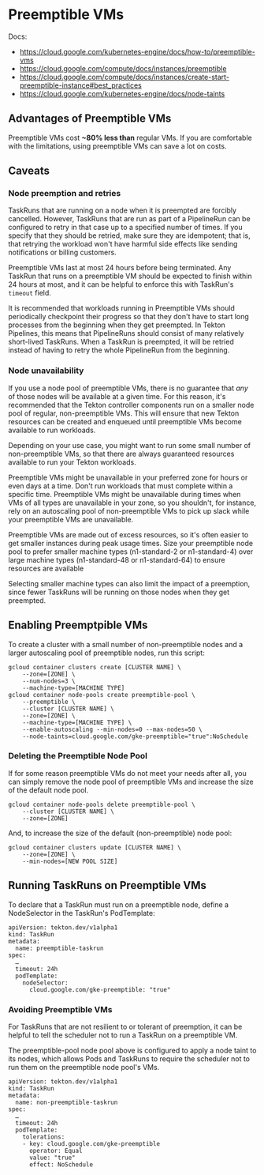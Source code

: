 # Preemptible VMs

Docs:

* https://cloud.google.com/kubernetes-engine/docs/how-to/preemptible-vms
* https://cloud.google.com/compute/docs/instances/preemptible
* https://cloud.google.com/compute/docs/instances/create-start-preemptible-instance#best_practices
* https://cloud.google.com/kubernetes-engine/docs/node-taints

## Advantages of Preemptible VMs

Preemptible VMs cost **~80% less than** regular VMs. If you are comfortable with the limitations, using preemptible VMs can save a lot on costs.

## Caveats

### Node preemption and retries

TaskRuns that are running on a node when it is preempted are forcibly cancelled. However, TaskRuns that are run as part of a PipelineRun can be configured to retry in that case up to a specified number of times. If you specify that they should be retried, make sure they are idempotent; that is, that retrying the workload won't have harmful side effects like sending notifications or billing customers.

Preemptible VMs last at most 24 hours before being terminated. Any TaskRun that runs on a preemptible VM should be expected to finish within 24 hours at most, and it can be helpful to enforce this with TaskRun's `timeout` field.

It is recommended that workloads running in Preemptible VMs should periodically checkpoint their progress so that they don't have to start long processes from the beginning when they get preempted. In Tekton Pipelines, this means that PipelineRuns should consist of many relatively short-lived TaskRuns. When a TaskRun is preempted, it will be retried instead of having to retry the whole PipelineRun from the beginning.

### Node unavailability

If you use a node pool of preemptible VMs, there is no guarantee that _any_ of those nodes will be available at a given time. For this reason, it's recommended that the Tekton controller components run on a smaller node pool of regular, non-preemptible VMs. This will ensure that new Tekton resources can be created and enqueued until preemptible VMs become available to run workloads.

Depending on your use case, you might want to run some small number of non-preemptible VMs, so that there are always guaranteed resources available to run your Tekton workloads.

Preemptible VMs might be unavailable in your preferred zone for hours or even days at a time. Don't run workloads that must complete within a specific time. Preemptible VMs might be unavailable during times when VMs of all types are unavailable in your zone, so you shouldn't, for instance, rely on an autoscaling pool of non-preemptible VMs to pick up slack while your preemptible VMs are unavailable.

Preemptible VMs are made out of excess resources, so it's often easier to get smaller instances during peak usage times. Size your preemptible node pool to prefer smaller machine types (n1-standard-2 or n1-standard-4) over large machine types (n1-standard-48 or n1-standard-64) to ensure resources are available

Selecting smaller machine types can also limit the impact of a preemption, since fewer TaskRuns will be running on those nodes when they get preempted.

## Enabling Preemptpible VMs

To create a cluster with a small number of non-preemptible nodes and a larger autoscaling pool of preemptible nodes, run this script:

```
gcloud container clusters create [CLUSTER NAME] \
    --zone=[ZONE] \
    --num-nodes=3 \
    --machine-type=[MACHINE TYPE]
gcloud container node-pools create preemptible-pool \
    --preemptible \
    --cluster [CLUSTER NAME] \
    --zone=[ZONE] \
    --machine-type=[MACHINE TYPE] \
    --enable-autoscaling --min-nodes=0 --max-nodes=50 \
    --node-taints=cloud.google.com/gke-preemptible="true":NoSchedule
```
    
### Deleting the Preemptible Node Pool

If for some reason preemptible VMs do not meet your needs after all, you can simply remove the node pool of preemptible VMs and increase the size of the default node pool.

```
gcloud container node-pools delete preemptible-pool \
    --cluster [CLUSTER NAME] \
    --zone=[ZONE]
```

And, to increase the size of the default (non-preemptible) node pool:

```
gcloud container clusters update [CLUSTER NAME] \
    --zone=[ZONE] \
    --min-nodes=[NEW POOL SIZE]
```

## Running TaskRuns on Preemptible VMs

To declare that a TaskRun must run on a preemptible node, define a NodeSelector in the TaskRun's PodTemplate:

```
apiVersion: tekton.dev/v1alpha1
kind: TaskRun
metadata:
  name: preemptible-taskrun
spec:
  …
  timeout: 24h
  podTemplate:
    nodeSelector:
      cloud.google.com/gke-preemptible: "true"
```

### Avoiding Preemptible VMs

For TaskRuns that are not resilient to or tolerant of preemption, it can be helpful to tell the scheduler not to run a TaskRun on a preemptible VM.

The preemptible-pool node pool above is configured to apply a node taint to its nodes, which allows Pods and TaskRuns to require the scheduler not to run them on the preemptible node pool's VMs.

```
apiVersion: tekton.dev/v1alpha1
kind: TaskRun
metadata:
  name: non-preemptible-taskrun
spec:
  …
  timeout: 24h
  podTemplate:
    tolerations:
    - key: cloud.google.com/gke-preemptible
      operator: Equal
      value: "true"
      effect: NoSchedule
```
